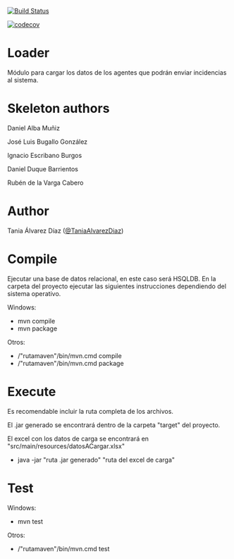 [![Build Status](https://travis-ci.com/TaniaAlvarezDiaz/Loader.svg?token=ENc151Ahc3Y3oqzaSf7S&branch=master)](https://travis-ci.com/TaniaAlvarezDiaz/Loader)

[![codecov](https://codecov.io/gh/TaniaAlvarezDiaz/Loader/branch/master/graph/badge.svg?token=q8lncSfYmK)](https://codecov.io/gh/TaniaAlvarezDiaz/Loader)

# Loader
Módulo para cargar los datos de los agentes que podrán enviar incidencias al sistema.

# Skeleton authors 

Daniel Alba Muñiz

José Luis Bugallo González

Ignacio Escribano Burgos

Daniel Duque Barrientos

Rubén de la Varga Cabero

# Author

Tania Álvarez Díaz ([@TaniaAlvarezDiaz](https://github.com/TaniaAlvarezDiaz))

# Compile

Ejecutar una base de datos relacional, en este caso será HSQLDB.
En la carpeta del proyecto ejecutar las siguientes instrucciones dependiendo del sistema operativo.

Windows:
  - mvn compile
  - mvn package
 
Otros:
  - /"rutamaven"/bin/mvn.cmd compile
  - /"rutamaven"/bin/mvn.cmd package
  
# Execute

Es recomendable incluir la ruta completa de los archivos.

El .jar generado se encontrará dentro de la carpeta "target" del proyecto.

El excel con los datos de carga se encontrará en "src/main/resources/datosACargar.xlsx"

  - java -jar "ruta .jar generado" "ruta del excel de carga"

# Test

Windows:
  - mvn test
 
Otros:

  - /"rutamaven"/bin/mvn.cmd test
